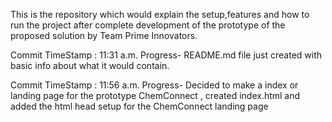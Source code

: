 This is the repository which would explain the setup,features and how to run the project after complete development of the prototype of the proposed solution by Team Prime Innovators. 

Commit TimeStamp : 11:31 a.m. Progress- README.md file just created with basic info about what it would contain.

Commit TimeStamp : 11:56 a.m. Progress- Decided to make a index or landing page for the prototype ChemConnect , created index.html and added the html head setup for the ChemConnect landing page
